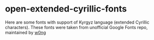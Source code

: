 # open-extended-cyrillic-fonts
Here are some fonts with support of Kyrgyz language (extended Cyrillic characters). These fonts were taken from unofficial Google Fonts repo, maintained by [w0ng](https://github.com/w0ng/googlefontdirectory)
